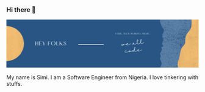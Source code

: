 ### Hi there 👋


[![Header](https://github.com/mrsimi/mrsimi/blob/main/header_image.png "Header")](https://some-url.dev/)

My name is Simi. 
I am a Software Engineer from Nigeria. I love tinkering with stuffs.

<!--
**mrsimi/mrsimi** is a ✨ _special_ ✨ repository because its `README.md` (this file) appears on your GitHub profile.

Here are some ideas to get you started:

- 🔭 I’m currently working on ...
- 🌱 I’m currently learning ...
- 👯 I’m looking to collaborate on ...
- 🤔 I’m looking for help with ...
- 💬 Ask me about ...
- 📫 How to reach me: ...
- 😄 Pronouns: ...
- ⚡ Fun fact: ...
-->
